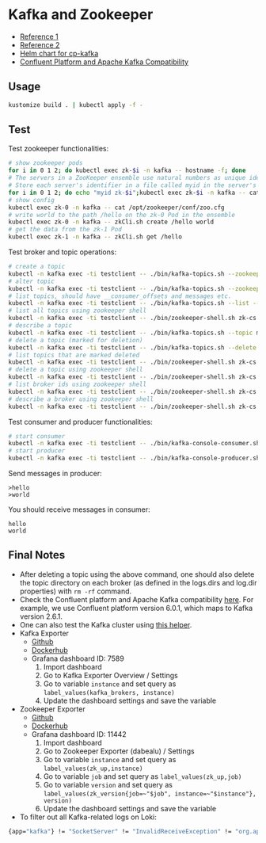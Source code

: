 # Kafka and Zookeeper
- [Reference 1](https://kow3ns.github.io/kubernetes-zookeeper/manifests/)
- [Reference 2](https://kubernetes.io/blog/2017/09/kubernetes-statefulsets-daemonsets/)
- [Helm chart for cp-kafka](https://github.com/confluentinc/cp-helm-charts/tree/master/charts/cp-kafka)
- [Confluent Platform and Apache Kafka Compatibility](https://docs.confluent.io/platform/current/installation/versions-interoperability.html)
## Usage
```bash
kustomize build . | kubectl apply -f -
```
## Test
Test zookeeper functionalities:
```bash
# show zookeeper pods
for i in 0 1 2; do kubectl exec zk-$i -n kafka -- hostname -f; done
# The servers in a ZooKeeper ensemble use natural numbers as unique identifiers
# Store each server's identifier in a file called myid in the server's data directory
for i in 0 1 2; do echo "myid zk-$i";kubectl exec zk-$i -n kafka -- cat /var/lib/zookeeper/data/myid; done
# show config
kubectl exec zk-0 -n kafka -- cat /opt/zookeeper/conf/zoo.cfg
# write world to the path /hello on the zk-0 Pod in the ensemble
kubectl exec zk-0 -n kafka -- zkCli.sh create /hello world
# get the data from the zk-1 Pod
kubectl exec zk-1 -n kafka -- zkCli.sh get /hello
```
Test broker and topic operations:
```bash
# create a topic
kubectl -n kafka exec -ti testclient -- ./bin/kafka-topics.sh --zookeeper zk-cs.kafka.svc.cluster.local:2181 --topic messages --create --partitions 1 --replication-factor 3 --config retention.ms=86400000
# alter topic
kubectl -n kafka exec -ti testclient -- ./bin/kafka-topics.sh --zookeeper zk-cs.kafka.svc.cluster.local:2181 --topic messages --alter --config retention.ms=86400000
# list topics, should have __consumer_offsets and messages etc.
kubectl -n kafka exec -ti testclient -- ./bin/kafka-topics.sh --list --zookeeper zk-cs.kafka.svc.cluster.local:2181
# list all topics using zookeeper shell
kubectl -n kafka exec -ti testclient -- ./bin/zookeeper-shell.sh zk-cs.kafka.svc.cluster.local:2181 ls /brokers/topics
# describe a topic
kubectl -n kafka exec -ti testclient -- ./bin/kafka-topics.sh --topic messages --describe --zookeeper zk-cs.kafka.svc.cluster.local:2181
# delete a topic (marked for deletion)
kubectl -n kafka exec -ti testclient -- ./bin/kafka-topics.sh --delete --topic messages  --zookeeper zk-cs.kafka.svc.cluster.local:2181
# list topics that are marked deleted
kubectl -n kafka exec -ti testclient -- ./bin/zookeeper-shell.sh zk-cs.kafka.svc.cluster.local:2181 ls /admin/delete_topics
# delete a topic using zookeeper shell
kubectl -n kafka exec -ti testclient -- ./bin/zookeeper-shell.sh zk-cs.kafka.svc.cluster.local:2181 rmr /brokers/topics/messages
# list broker ids using zookeeper shell
kubectl -n kafka exec -ti testclient -- ./bin/zookeeper-shell.sh zk-cs.kafka.svc.cluster.local:2181 ls /brokers/ids
# describe a broker using zookeeper shell
kubectl -n kafka exec -ti testclient -- ./bin/zookeeper-shell.sh zk-cs.kafka.svc.cluster.local:2181 get /brokers/ids/2
```
Test consumer and producer functionalities:
```bash
# start consumer
kubectl -n kafka exec -ti testclient -- ./bin/kafka-console-consumer.sh --bootstrap-server kafka-0.kafka-hs.kafka.svc.cluster.local:9092 --topic messages --from-beginning
# start producer
kubectl -n kafka exec -ti testclient -- ./bin/kafka-console-producer.sh --broker-list kafka-0.kafka-hs.kafka.svc.cluster.local:9092,kafka-1.kafka-hs.kafka.svc.cluster.local:9092,kafka-2.kafka-hs.kafka.svc.cluster.local:9092 --topic messages
```
Send messages in producer:
```
>hello
>world
```
You should receive messages in consumer:
```
hello
world
```
## Final Notes
- After deleting a topic using the above command, one should also delete the topic directory on each broker (as defined in the logs.dirs and log.dir properties) with `rm -rf` command.
- Check the Confluent platform and Apache Kafka compatibility [here](https://docs.confluent.io/platform/current/installation/versions-interoperability.html). For example, we use Confluent platform version 6.0.1, which maps to Kafka version 2.6.1.
- One can also test the Kafka cluster using [this helper](https://github.com/rmoff/kafka-listeners/tree/master/golang).
- Kafka Exporter
    - [Github](https://github.com/danielqsj/kafka_exporter)
    - [Dockerhub](https://hub.docker.com/r/danielqsj/kafka-exporter)
    - Grafana dashboard ID: 7589
        1. Import dashboard
        2. Go to Kafka Exporter Overview / Settings
        3. Go to variable `instance` and set query as `label_values(kafka_brokers, instance)`
        4. Update the dashboard settings and save the variable
- Zookeeper Exporter
    - [Github](https://github.com/dabealu/zookeeper-exporter)
    - [Dockerhub](https://hub.docker.com/r/bitnami/zookeeper-exporter)
    - Grafana dashboard ID: 11442
        1. Import dashboard
        2. Go to Zookeeper Exporter (dabealu) / Settings
        3. Go to variable `instance` and set query as `label_values(zk_up,instance)`
        4. Go to variable `job` and set query as `label_values(zk_up,job)`
        5. Go to variable `version` and set query as `label_values(zk_version{job=~"$job", instance=~"$instance"}, version)`
        6. Update the dashboard settings and save the variable
- To filter out all Kafka-related logs on Loki:
```bash
{app="kafka"} != "SocketServer" != "InvalidReceiveException" != "org.apache.kafka.common.network" != "Thread.java" != "kafka_exporter.go"
```

